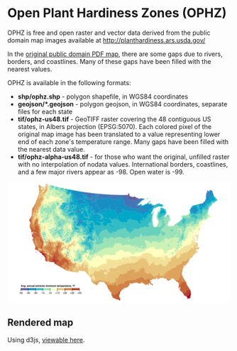 Open Plant Hardiness Zones (OPHZ)
===

OPHZ is free and open raster and vector data derived from the public domain map images available at http://planthardiness.ars.usda.gov/

In the [original public domain PDF map](http://planthardiness.ars.usda.gov/PHZMWeb/Images/All_states_halfzones_poster_rgb_300dpi.pdf), there are some gaps due to rivers, borders, and coastlines.  Many of these gaps have been filled with the nearest values.

OPHZ is available in the following formats:
* **shp/ophz.shp** - polygon shapefile, in WGS84 coordinates
* **geojson/\*.geojson** - polygon geojson, in WGS84 coordinates, separate files for each state
* **tif/ophz-us48.tif** - GeoTIFF raster covering the 48 contiguous US states, in Albers projection (EPSG:5070).  Each colored pixel of the original map image has been translated to a value representing lower end of each zone's temperature range.  Many gaps have been filled with the nearest data value.
* **tif/ophz-alpha-us48.tif** - for those who want the original, unfilled raster with no interpolation of nodata values.  International borders, coastlines, and a few major rivers appear as -98.  Open water is -99.

![ophz](ophz.png)

## Rendered map
Using d3js, [viewable here](http://wboykinm.github.io/ophz/map/).
